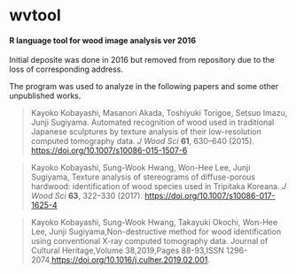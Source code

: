 # wvtool
#### R language tool for wood image analysis ver 2016



Initial deposite was done in 2016 but removed from repository due to the loss of corresponding address.

The program was used to analyze in the following papers and some other unpublished works.



> Kayoko Kobayashi, Masanori Akada, Toshiyuki Torigoe, Setsuo Imazu, Junji Sugiyama. Automated recognition of wood used in traditional Japanese sculptures by texture analysis of their low-resolution computed tomography data. *J Wood Sci* **61**, 630–640 (2015). https://doi.org/10.1007/s10086-015-1507-6

> Kayoko Kobayashi, Sung-Wook Hwang, Won-Hee Lee,  Junji Sugiyama, Texture analysis of stereograms of diffuse-porous hardwood: identification of wood species used in Tripitaka Koreana. *J Wood Sci* **63**, 322–330 (2017). https://doi.org/10.1007/s10086-017-1625-4

> Kayoko Kobayashi, Sung-Wook Hwang, Takayuki Okochi, Won-Hee Lee, Junji Sugiyama,Non-destructive method for wood identification using conventional X-ray computed tomography data. Journal of Cultural Heritage,Volume 38,2019,Pages 88-93,ISSN 1296-2074,https://doi.org/10.1016/j.culher.2019.02.001.



